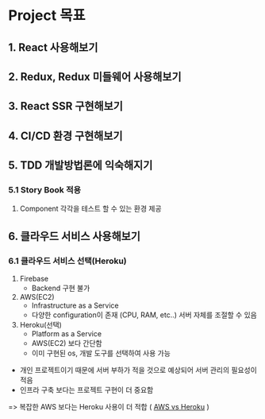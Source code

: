 # Project 목표

## 1. React 사용해보기

## 2. Redux, Redux 미들웨어 사용해보기

## 3. React SSR 구현해보기

## 4. CI/CD 환경 구현해보기

## 5. TDD 개발방법론에 익숙해지기

### 5.1 Story Book 적용

1. Component 각각을 테스트 할 수 있는 환경 제공

## 6. 클라우드 서비스 사용해보기

### 6.1 클라우드 서비스 선택(Heroku)

1. Firebase
   - Backend 구현 불가
2. AWS(EC2)
   - Infrastructure as a Service
   - 다양한 configuration이 존재 (CPU, RAM, etc..) 서버 자체를 조절할 수 있음
3. Heroku(선택)
   - Platform as a Service
   - AWS(EC2) 보다 간단함
   - 이미 구현된 os, 개발 도구를 선택하여 사용 가능

- 개인 프로젝트이기 때문에 서버 부하가 적을 것으로 예상되어 서버 관리의 필요성이 적음
- 인프라 구축 보다는 프로젝트 구현이 더 중요함

=> 복잡한 AWS 보다는 Heroku 사용이 더 적합
( [AWS vs Heroku](https://rubygarage.org/blog/heroku-vs-amazon-web-services) )
